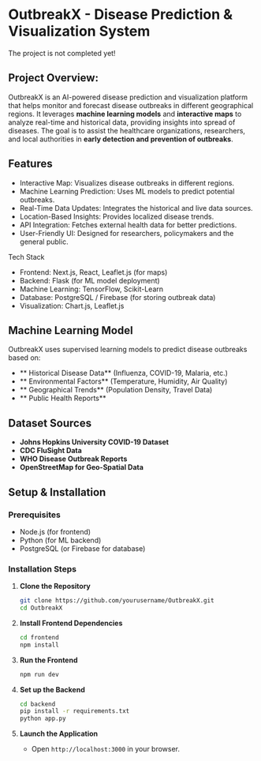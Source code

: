 # OutbreakX - Disease Prediction & Visualization System

The project is not completed yet!


## Project Overview:
OutbreakX is an AI-powered disease prediction and visualization platform that helps monitor and forecast disease outbreaks in different geographical regions. It leverages **machine learning models** and **interactive maps** to analyze real-time and historical data, providing insights into spread of diseases. The goal is to assist the healthcare organizations, researchers, and local authorities in **early detection and prevention of outbreaks**.

##  Features
-  Interactive Map: Visualizes disease outbreaks in different regions.
-  Machine Learning Prediction: Uses ML models to predict potential outbreaks.
-  Real-Time Data Updates: Integrates the historical and live data sources.
-  Location-Based Insights: Provides localized disease trends.
-  API Integration: Fetches external health data for better predictions.
-  User-Friendly UI: Designed for researchers, policymakers and the general public.

 Tech Stack
- Frontend: Next.js, React, Leaflet.js (for maps)
- Backend: Flask (for ML model deployment)
- Machine Learning: TensorFlow, Scikit-Learn
- Database: PostgreSQL / Firebase (for storing outbreak data)
- Visualization: Chart.js, Leaflet.js

##  Machine Learning Model
OutbreakX uses supervised learning models to predict disease outbreaks based on:
- ** Historical Disease Data** (Influenza, COVID-19, Malaria, etc.)
- ** Environmental Factors** (Temperature, Humidity, Air Quality)
- ** Geographical Trends** (Population Density, Travel Data)
- ** Public Health Reports**

##  Dataset Sources
- **Johns Hopkins University COVID-19 Dataset**
- **CDC FluSight Data**
- **WHO Disease Outbreak Reports**
- **OpenStreetMap for Geo-Spatial Data**

##  Setup & Installation
### Prerequisites
- Node.js (for frontend)
- Python (for ML backend)
- PostgreSQL (or Firebase for database)

### Installation Steps
1. **Clone the Repository**
   ```bash
   git clone https://github.com/yourusername/OutbreakX.git
   cd OutbreakX
   ```

2. **Install Frontend Dependencies**
   ```bash
   cd frontend
   npm install
   ```

3. **Run the Frontend**
   ```bash
   npm run dev
   ```

4. **Set up the Backend**
   ```bash
   cd backend
   pip install -r requirements.txt
   python app.py
   ```

5. **Launch the Application**
   - Open `http://localhost:3000` in your browser.



